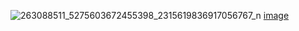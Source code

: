 ![263088511_5275603672455398_2315619836917056767_n](https://user-images.githubusercontent.com/95335634/146046000-80054e44-f31b-44fa-9498-889fa9890c63.jpg)
[image](https://or1aeg.bn.files.1drv.com/y4mTO6GYmgwqG33nhX5wA2d0qoR8cTnWPxhY5ELzDPSH2T-CGNoo1eVPS0T_zH_SZ1_BB0lCtli6jYCFCdpGgzC-V6oAHvm3DF7i1Rnx1m_bZkZ1zx_SCzfiNvZk5ZALhpB8cz-ywut02xcRvYsUk5OFrKwpTdm73-fxxI5WldeM7ZcrcibfvgWaDjYJvwwxyLNsSq0TwoeOsiPqU79QCPJ8A/263088511_5275603672455398_2315619836917056767_n.jpg?psid=1)
